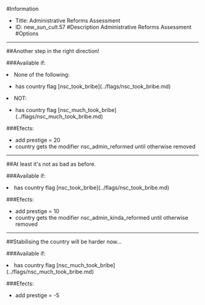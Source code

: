 #Information
 - Title: Administrative Reforms Assessment
 - ID: new_sun_cult.57
#Description
Administrative Reforms Assessment
#Options

___
##Another step in the right direction!

###Available if:
<li>None of the following:</li><ul><li>has country flag [nsc_took_bribe](../flags/nsc_took_bribe.md)</li></ul><li>NOT:</li><ul><li>has country flag [nsc_much_took_bribe](../flags/nsc_much_took_bribe.md)</li></ul>

###Efects:<ul><li>add prestige = 20</li><li>country gets the modifier nsc_admin_reformed until otherwise removed</li></ul>

___
##At least it's not as bad as before.

###Available if:
<li>has country flag [nsc_took_bribe](../flags/nsc_took_bribe.md)</li>

###Efects:<ul><li>add prestige = 10</li><li>country gets the modifier nsc_admin_kinda_reformed until otherwise removed</li></ul>

___
##Stabilising the country will be harder now...

###Available if:
<li>has country flag [nsc_much_took_bribe](../flags/nsc_much_took_bribe.md)</li>

###Efects:<ul><li>add prestige = -5</li></ul>
